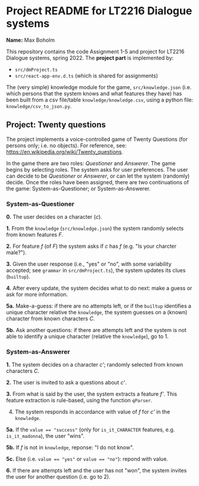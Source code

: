 # Project README for LT2216 Dialogue systems
**Name:** Max Boholm

This repository contains the code Assignment 1-5 and project for LT2216 Dialogue systems, spring 2022. The **project part** is implemented by:

*    `src/dmProject.ts`
*    `src/react-app-env.d.ts` (which is shared for assignments)

The (very simple) knowledge module for the game, `src/knowledge.json` (i.e. which persons that the system knows and what features they have) has been built from a csv file/table `knowledge/knowledge.csv`, using a python file: `knowledge/csv_to_json.py`. 

## Project: Twenty questions
The project implements a voice-controlled game of Twenty Questions (for persons only; i.e. no objects). For reference, see: https://en.wikipedia.org/wiki/Twenty_questions. 

In the game there are two roles: *Questioner* and *Answerer*. The game begins by selecting roles. The system asks for user preferences. The user can decide to be *Questioner* or *Answerer*, or can let the system (randomly) decide. Once the roles have been assigned, there are two continuations of the game: System-as-Questioner; or System-as-Answerer.

### System-as-Questioner
**0.** The user decides on a character (*c*).

**1.** From the `knowledge` (`src/knowledge.json`) the system randomly selects from known features *F*.

**2.** For feature *f* (of *F*) the system asks if *c* has *f* (e.g. "Is your charcter male?").

**3.** Given the user response (i.e., "yes" or "no", with some variability accepted; see `grammar` in `src/dmProject.ts`), the system updates its clues (`builtup`).

**4.** After every update, the system decides what to do next: make a guess or ask for more information.

**5a.** Make-a-guess: if there are no attempts left, or if the `builtup` identifies a unique character relative the `knowledge`, the system guesses on a (known) character from known characters *C*. 

**5b.** Ask another questions: if there are attempts left and the system is not able to identify a unique character (relative the `knowledge`), go to 1.

### System-as-Answerer
**1.** The system decides on a character *c'*; randomly selected from known characters *C*. 

**2.** The user is invited to ask a questions about *c'*.

**3.** From what is said by the user, the system extracts a feature *f'*. This feature extraction is rule-based, using the function `qParser`. 

4. The system responds in accordance with value of *f* for *c'* in the `knowledge`. 

**5a.** If the `value == "success"` (only for `is_it_CHARACTER` features, e.g. `is_it_madonna`), the user "wins". 

**5b.** If *f* is not in `knowledge`, reponse: "I do not know".

**5c.** Else (i.e. `value == "yes"` or `value == "no"`): repond with value. 

**6.** If there are attempts left and the user has not "won", the system invites the user for another question (i.e. go to 2). 

